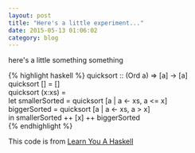 ```yaml
---
layout: post
title: "Here's a little experiment..."
date: 2015-05-13 01:06:02
category: blog
---
```


here's a little something something

{% highlight haskell %}
quicksort :: (Ord a) => [a] -> [a]  
quicksort [] = []  
quicksort (x:xs) =   
    let smallerSorted = quicksort [a | a <- xs, a <= x]  
        biggerSorted = quicksort [a | a <- xs, a > x]  
    in  smallerSorted ++ [x] ++ biggerSorted  
{% endhighlight %}

This code is from [Learn You A Haskell][lyah]

[lyah]: http://learnyouahaskell.com/recursion
